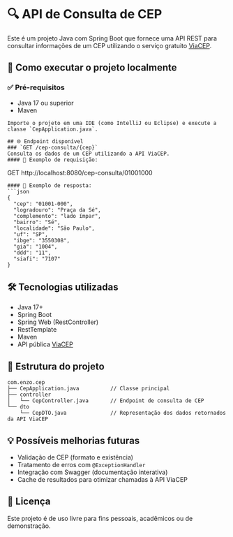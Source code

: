 # 🔍 API de Consulta de CEP
Este é um projeto Java com Spring Boot que fornece uma API REST para consultar informações de um CEP utilizando o serviço gratuito [ViaCEP](https://viacep.com.br/).
## 🚀 Como executar o projeto localmente
### ✅ Pré-requisitos
- Java 17 ou superior
- Maven
```
Importe o projeto em uma IDE (como IntelliJ ou Eclipse) e execute a classe `CepApplication.java`.

## 🌐 Endpoint disponível
### `GET /cep-consulta/{cep}`
Consulta os dados de um CEP utilizando a API ViaCEP.
#### 🔁 Exemplo de requisição:
```
GET http://localhost:8080/cep-consulta/01001000
```
#### 📄 Exemplo de resposta:
```json
{
  "cep": "01001-000",
  "logradouro": "Praça da Sé",
  "complemento": "lado ímpar",
  "bairro": "Sé",
  "localidade": "São Paulo",
  "uf": "SP",
  "ibge": "3550308",
  "gia": "1004",
  "ddd": "11",
  "siafi": "7107"
}
```
## 🛠️ Tecnologias utilizadas
- Java 17+
- Spring Boot
- Spring Web (RestController)
- RestTemplate
- Maven
- API pública [ViaCEP](https://viacep.com.br/)
## 📂 Estrutura do projeto
```
com.enzo.cep
├── CepApplication.java          // Classe principal
├── controller
│   └── CepController.java       // Endpoint de consulta de CEP
└── dto
    └── CepDTO.java              // Representação dos dados retornados da API ViaCEP
```
## 💡 Possíveis melhorias futuras
- Validação de CEP (formato e existência)
- Tratamento de erros com `@ExceptionHandler`
- Integração com Swagger (documentação interativa)
- Cache de resultados para otimizar chamadas à API ViaCEP
## 📄 Licença
Este projeto é de uso livre para fins pessoais, acadêmicos ou de demonstração.
